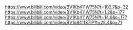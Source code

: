 https://www.bilibili.com/video/BV1Kb411W75N?t=103.7&p=32
https://www.bilibili.com/video/BV1Kb411W75N?t=1.2&p=177
https://www.bilibili.com/video/BV1Kb411W75N?t=14.6&p=177
https://www.bilibili.com/video/BV1o841187iP?t=28.4&p=71